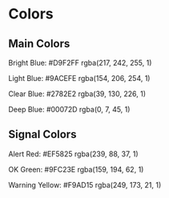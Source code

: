 # Colors

## Main Colors

Bright Blue:
 #D9F2FF rgba(217, 242, 255, 1)

Light Blue:
 #9ACEFE rgba(154, 206, 254, 1)

Clear Blue:
 #2782E2 rgba(39, 130, 226, 1)

Deep Blue:
 #00072D rgba(0, 7, 45, 1)

## Signal Colors

Alert Red:
 #EF5825 rgba(239, 88, 37, 1)

OK Green:
 #9FC23E rgba(159, 194, 62, 1)

Warning Yellow:
 #F9AD15 rgba(249, 173, 21, 1)
